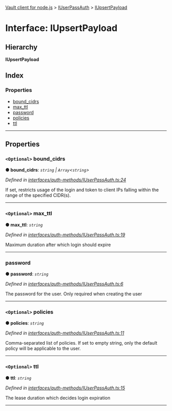 [Vault client for node.js](../README.md) > [IUserPassAuth](../modules/iuserpassauth.md) > [IUpsertPayload](../interfaces/iuserpassauth.iupsertpayload.md)

# Interface: IUpsertPayload

## Hierarchy

**IUpsertPayload**

## Index

### Properties

* [bound_cidrs](iuserpassauth.iupsertpayload.md#bound_cidrs)
* [max_ttl](iuserpassauth.iupsertpayload.md#max_ttl)
* [password](iuserpassauth.iupsertpayload.md#password)
* [policies](iuserpassauth.iupsertpayload.md#policies)
* [ttl](iuserpassauth.iupsertpayload.md#ttl)

---

## Properties

<a id="bound_cidrs"></a>

### `<Optional>` bound_cidrs

**● bound_cidrs**: *`string` \| `Array`<`string`>*

*Defined in [interfaces/auth-methods/IUserPassAuth.ts:24](https://github.com/theogravity/vault-tacular/blob/2099cfa/src/interfaces/auth-methods/IUserPassAuth.ts#L24)*

If set, restricts usage of the login and token to client IPs falling within the range of the specified CIDR(s).

___
<a id="max_ttl"></a>

### `<Optional>` max_ttl

**● max_ttl**: *`string`*

*Defined in [interfaces/auth-methods/IUserPassAuth.ts:19](https://github.com/theogravity/vault-tacular/blob/2099cfa/src/interfaces/auth-methods/IUserPassAuth.ts#L19)*

Maximum duration after which login should expire

___
<a id="password"></a>

###  password

**● password**: *`string`*

*Defined in [interfaces/auth-methods/IUserPassAuth.ts:6](https://github.com/theogravity/vault-tacular/blob/2099cfa/src/interfaces/auth-methods/IUserPassAuth.ts#L6)*

The password for the user. Only required when creating the user

___
<a id="policies"></a>

### `<Optional>` policies

**● policies**: *`string`*

*Defined in [interfaces/auth-methods/IUserPassAuth.ts:11](https://github.com/theogravity/vault-tacular/blob/2099cfa/src/interfaces/auth-methods/IUserPassAuth.ts#L11)*

Comma-separated list of policies. If set to empty string, only the default policy will be applicable to the user.

___
<a id="ttl"></a>

### `<Optional>` ttl

**● ttl**: *`string`*

*Defined in [interfaces/auth-methods/IUserPassAuth.ts:15](https://github.com/theogravity/vault-tacular/blob/2099cfa/src/interfaces/auth-methods/IUserPassAuth.ts#L15)*

The lease duration which decides login expiration

___

